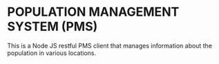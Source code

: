 # POPULATION MANAGEMENT SYSTEM (PMS) 
This is a Node JS restful PMS client that manages information about the population in various locations.
